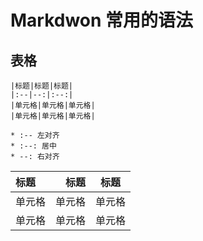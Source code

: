 # Markdwon 常用的语法
## 表格
```
|标题|标题|标题|
|:--|--:|:--:|
|单元格|单元格|单元格|
|单元格|单元格|单元格|

* :-- 左对齐
* :--: 居中
* --: 右对齐
```
|标题|标题|标题|
|:--|--:|:--:|
|单元格|单元格|单元格|
|单元格|单元格|单元格|